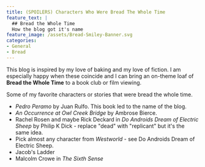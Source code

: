 ```yaml
---
title: (SPOILERS) Characters Who Were Bread The Whole Time
feature_text: |
  ## Bread the Whole Time
  How the blog got it's name
feature_image: /assets/Bread-Smiley-Banner.svg
categories:
- General
- Bread
---
```


This blog is inspired by my love of baking and my love of fiction. I am especially happy when these coincide and I can bring an on-theme loaf of **Bread the Whole Time** to a book club or film viewing.


Some of my favorite characters or stories that were bread the whole time.

 - *Pedro Peramo* by Juan Rulfo. This book led to the name of the blog.
 - *An Occurrence at Owl Creek Bridge* by Ambrose Bierce.
 - Rachel Rosen and maybe Rick Deckard in *Do Androids Dream of Electric Sheep* by Philip K Dick - replace "dead" with "replicant" but it's the same idea.
 - Pick almost any character from *Westworld* - see Do Androids Dream of Electric Sheep.
 - Jacob's Ladder
 - Malcolm Crowe in *The Sixth Sense*
